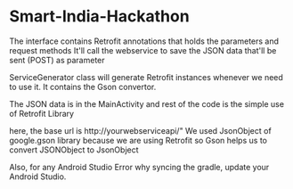 # Smart-India-Hackathon

The interface contains Retrofit annotations that holds the parameters and request methods
It'll call the webservice to save the JSON data that'll be sent (POST) as parameter

ServiceGenerator class will generate Retrofit instances whenever we need to use it. It contains the Gson convertor.

The JSON data is in the MainActivity and rest of the code is the simple use of Retrofit Library

here, the base url is http://yourwebserviceapi/"
We used JsonObject of google.gson library because we are using Retrofit so Gson helps us to convert JSONObject to JsonObject

Also, for any Android Studio Error why syncing the gradle, update your Android Studio.
